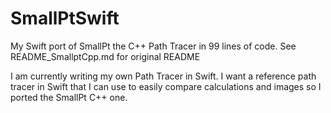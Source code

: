 #  SmallPtSwift

My Swift port of SmallPt the C++ Path Tracer in 99 lines of code.
See README_SmallptCpp.md for original README

I am currently writing my own Path Tracer in Swift. I want a reference path tracer in Swift that I can use to easily compare calculations and images so I ported the SmallPt C++ one.



